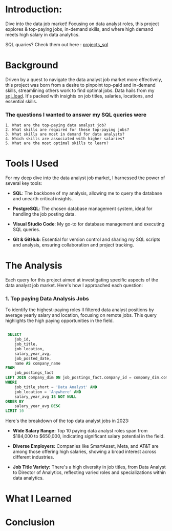 # Introduction:
Dive into the data job market! Focusing on data analyst roles, this project explores & top-paying jobs, in-demand skills, and where high demand meets high salary in data analytics.

SQL quaries? Check them out here : [projects_sql](/projects_sql/)

# Background 

Driven by a quest to navigate the data analyst job market more effectively, this project was born from a desire to pinpoint top-paid and in-demand skills, streamlining others work to find optimal
jobs. Data hails from my [sql_load](//sql_load/lukebarousse.com/sql). It's packed with insights on job titles, salaries, locations, and essential
skills.

### The questions I wanted to answer my SQL queries were 

    1. What are the top-paying data analyst job?
    2. What skills are required for these top-paying jobs?
    3. What skills are most in demand for data analysts?
    4. Which skills are associated with higher salaries?
    5. What are the most optimal skills to learn?

# Tools I Used

For my deep dive into the data analyst job market, I harnessed the power of several key tools:

- **SQL**: The backbone of my analysis, allowing me to query the database and unearth critical insights.

- **PostgreSQL**: The chosen database management system, ideal for handling the job posting data.

- **Visual Studio Code**: My go-to for database management and executing SQL queries.

- **Git & GitHub**: Essential for version control and sharing my SQL scripts and analysis, ensuring collaboration and project tracking.

# The Analysis

Each query for this project aimed at investigating specific aspects of the data analyst job market. Here's how I approached each question:


### 1. Top paying Data Analysis Jobs 

To identify the highest-paying roles II filtered data analyst positions by average yearly salary and location, focusing on remote jobs. This query highlights the high paying opportunities in the field.

```sql

 SELECT
    job_id,
    job_title,
    job_location,
    salary_year_avg,
    job_posted_date,
    name AS company_name 
FROM 
    job_postings_fact
LEFT JOIN company_dim ON job_postings_fact.company_id = company_dim.company_id
WHERE
    job_title_short = 'Data Analyst' AND 
    job_location = 'Anywhere' AND 
    salary_year_avg IS NOT NULL
ORDER BY 
    salary_year_avg DESC
LIMIT 10

```
Here's the breakdown of the top data analyst jobs
in 2023:
- **Wide Salary Range:** Top 10 paying data
analyst roles span from $184,000 to $650,000,
indicating significant salary potential in the
field.

- **Diverse Employers:** Companies like
SmartAsset, Meta, and AT&T are among those
offering high salaries, showing a broad interest
across different industries.

- **Job Title Variety:** There's a high diversity
in job titles, from Data Analyst to Director of
Analytics, reflecting varied roles and
specializations within data analytics.


#  What I Learned 

# Conclusion 



